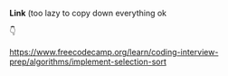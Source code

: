 **Link** (too lazy to copy down everything ok

👇

https://www.freecodecamp.org/learn/coding-interview-prep/algorithms/implement-selection-sort

